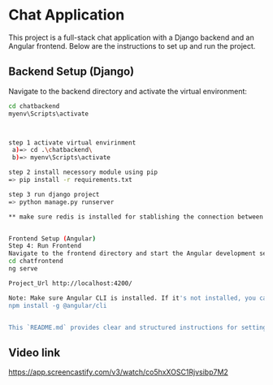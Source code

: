 # Chat Application

This project is a full-stack chat application with a Django backend and an Angular frontend. Below are the instructions to set up and run the project.

## Backend Setup (Django)



Navigate to the backend directory and activate the virtual environment:

```bash
cd chatbackend
myenv\Scripts\activate



step 1 activate virtual envirinment 
 a)=> cd .\chatbackend\
 b)=> myenv\Scripts\activate

step 2 install necessory module using pip
=> pip install -r requirements.txt

step 3 run django project
=> python manage.py runserver

** make sure redis is installed for stablishing the connection between users for real time chat


Frontend Setup (Angular)
Step 4: Run Frontend
Navigate to the frontend directory and start the Angular development server:
cd chatfrontend
ng serve

Project_Url http://localhost:4200/

Note: Make sure Angular CLI is installed. If it's not installed, you can install it globally using:
npm install -g @angular/cli


This `README.md` provides clear and structured instructions for setting up both the backend and frontend of your chat application.


```
## Video link
https://app.screencastify.com/v3/watch/co5hxXOSC1Rjvsibp7M2